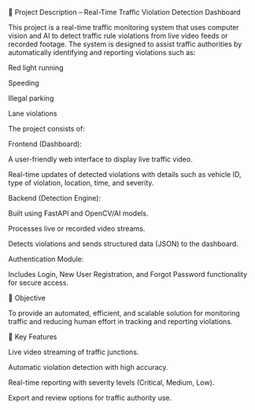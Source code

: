 🚦 Project Description – Real-Time Traffic Violation Detection Dashboard

This project is a real-time traffic monitoring system that uses computer vision and AI to detect traffic rule violations from live video feeds or recorded footage. The system is designed to assist traffic authorities by automatically identifying and reporting violations such as:

Red light running

Speeding

Illegal parking

Lane violations

The project consists of:

Frontend (Dashboard):

A user-friendly web interface to display live traffic video.

Real-time updates of detected violations with details such as vehicle ID, type of violation, location, time, and severity.

Backend (Detection Engine):

Built using FastAPI and OpenCV/AI models.

Processes live or recorded video streams.

Detects violations and sends structured data (JSON) to the dashboard.

Authentication Module:

Includes Login, New User Registration, and Forgot Password functionality for secure access.

🎯 Objective

To provide an automated, efficient, and scalable solution for monitoring traffic and reducing human effort in tracking and reporting violations.

🌟 Key Features

Live video streaming of traffic junctions.

Automatic violation detection with high accuracy.

Real-time reporting with severity levels (Critical, Medium, Low).

Export and review options for traffic authority use.
